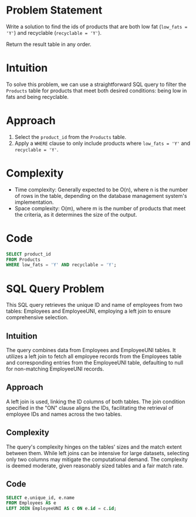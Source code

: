 # Problem Statement

Write a solution to find the ids of products that are both low fat (`low_fats = 'Y'`) and recyclable (`recyclable = 'Y'`).

Return the result table in any order.

# Intuition

To solve this problem, we can use a straightforward SQL query to filter the `Products` table for products that meet both desired conditions: being low in fats and being recyclable.

# Approach

1. Select the `product_id` from the `Products` table.
2. Apply a `WHERE` clause to only include products where `low_fats = 'Y'` and `recyclable = 'Y'`.

# Complexity

- Time complexity: Generally expected to be O(n), where n is the number of rows in the table, depending on the database management system's implementation.
- Space complexity: O(m), where m is the number of products that meet the criteria, as it determines the size of the output.

# Code

```sql
SELECT product_id
FROM Products
WHERE low_fats = 'Y' AND recyclable = 'Y';

```


# SQL Query Problem

This SQL query retrieves the unique ID and name of employees from two tables: Employees and EmployeeUNI, employing a left join to ensure comprehensive selection.

## Intuition
The query combines data from Employees and EmployeeUNI tables. It utilizes a left join to fetch all employee records from the Employees table and corresponding entries from the EmployeeUNI table, defaulting to null for non-matching EmployeeUNI records.

## Approach
A left join is used, linking the ID columns of both tables. The join condition specified in the "ON" clause aligns the IDs, facilitating the retrieval of employee IDs and names across the two tables.

## Complexity
The query's complexity hinges on the tables' sizes and the match extent between them. While left joins can be intensive for large datasets, selecting only two columns may mitigate the computational demand. The complexity is deemed moderate, given reasonably sized tables and a fair match rate.

## Code
```sql
SELECT e.unique_id, e.name 
FROM Employees AS e
LEFT JOIN EmployeeUNI AS c ON e.id = c.id;
```
```
